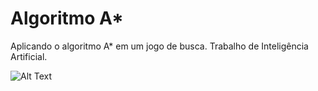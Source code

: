# Algoritmo A*
Aplicando o algoritmo A* em um jogo de busca. Trabalho de Inteligência Artificial.

![Alt Text](https://i.imgur.com/5ZhjPA6.gifv)
